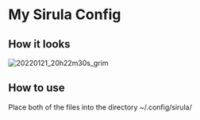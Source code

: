 # My Sirula Config

## How it looks
![20220121_20h22m30s_grim](https://user-images.githubusercontent.com/60475104/150584158-b7a64618-78af-4498-a790-7affe39dfeeb.png)

## How to use

Place both of the files into the directory ~/.config/sirula/ 
